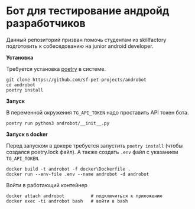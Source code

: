 # Бот для тестирование андройд разработчиков

Данный репозиторий призван помочь студентам из skillfactory подготовить к собеседованию на junior android developer.

**Установка**  

Требуется установка [poetry](https://github.com/python-poetry/poetry) в системе.  

```
git clone https://github.com/sf-pet-projects/androbot
cd androbot
poetry install
```


**Запуск**  

В переменной окружения ```TG_API_TOKEN``` надо проставить API токен бота.

```
poetry run python3 androbot/__init__.py
```

**Запуск в docker**

Перед запуском в докере требуется запустить ```poetry install``` (чтобы создался poetry.lock файл). А также создать ```.env``` файл с указанием ```TG_API_TOKEN```.
```
docker build -t androbot -f docker\Dockerfile .
docker run --env-file .env --name androbot -d androbot
```

Войти в работающий контейнер
```
docker attach androbot          # подключиться к приложению
docker exec -ti androbot bash   # войти в bash
```

